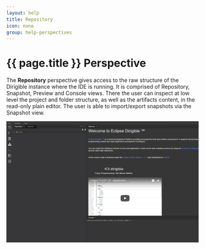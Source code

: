 ```yaml
---
layout: help
title: Repository
icon: none
group: help-perspectives
---
```


{{ page.title }} Perspective
===

The **Repository** perspective gives access to the raw structure of the Dirigible instance where the IDE is running. It is comprised of Repository, Snapshot, Preview and Console views.
There the user can inspect at low level the project and folder structure, as well as the artifacts content, in the read-only plain editor.
The user is able to import/export snapshots via the Snapshot view. 

![Repository Perspective](images/ide_perspective_repository.png)
